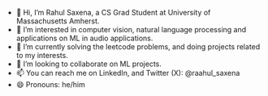 - 👋 Hi, I’m Rahul Saxena, a CS Grad Student at University of Massachusetts Amherst.
- 👀 I’m interested in computer vision, natural language processing and applications on ML in audio applications.
- 🌱 I’m currently solving the leetcode problems, and doing projects related to my interests.
- 💞️ I’m looking to collaborate on ML projects.
- 📫 You can reach me on LinkedIn, and Twitter (X): @raahul_saxena
- 😄 Pronouns: he/him

<!---
rahsaxena/rahsaxena is a ✨ special ✨ repository because its `README.md` (this file) appears on your GitHub profile.
You can click the Preview link to take a look at your changes.
--->
